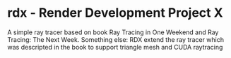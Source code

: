 # rdx - Render Development Project X
A simple ray tracer based on book Ray Tracing in One Weekend and Ray Tracing: The Next Week.
Something else:
  RDX extend the ray tracer which was descripted in the book to support triangle mesh and CUDA raytracing
